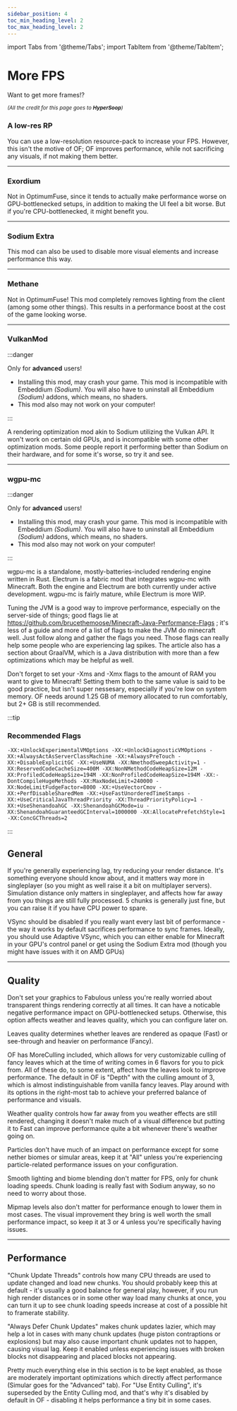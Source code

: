 ```yaml
---
sidebar_position: 4
toc_min_heading_level: 2
toc_max_heading_level: 2
---
```


import Tabs from '@theme/Tabs';
import TabItem from '@theme/TabItem';

# More FPS

Want to get more frames!?

_<small>(All the credit for this page goes to **HyperSoop**)</small>_

<Tabs>
<TabItem value="unethical" label="Unethical Choices!?" default>

### A low-res RP
You can use a low-resolution resource-pack to increase your FPS. However, this isn't the motive of OF; OF improves performance, while not sacrificing any visuals, if not making them better. 

<hr />

### Exordium

Not in OptimumFuse, since it tends to actually make performance worse on GPU-bottlenecked setups, in addition to making the UI feel a bit worse. But if you're CPU-bottlenecked, it might benefit you.

<hr />

### Sodium Extra

This mod can also be used to disable more visual elements and increase performance this way.

<hr />

### Methane

Not in OptimumFuse! This mod completely removes lighting from the client (among some other things). This results in a performance boost at the cost of the game looking worse. 

<hr />

### VulkanMod

:::danger

Only for **advanced** users!
- Installing this mod, may crash your game. This mod is incompatible with Embeddium _(Sodium)_. You will also have to uninstall all Embeddium _(Sodium)_ addons, which means, no shaders.
- This mod also may not work on your computer!

:::

A rendering optimization mod akin to Sodium utilizing the Vulkan API. It won't work on certain old GPUs, and is incompatible with some other optimization mods. Some people report it performing better than Sodium on their hardware, and for some it's worse, so try it and see.

<hr />

### wgpu-mc

:::danger

Only for **advanced** users!
- Installing this mod, may crash your game. This mod is incompatible with Embeddium _(Sodium)_. You will also have to uninstall all Embeddium _(Sodium)_ addons, which means, no shaders.
- This mod also may not work on your computer!

:::

wgpu-mc is a standalone, mostly-batteries-included rendering engine written in Rust. Electrum is a fabric mod that integrates wgpu-mc with Minecraft. Both the engine and Electrum are both currently under active development. wgpu-mc is fairly mature, while Electrum is more WIP.

</TabItem>

<TabItem value="jvm" label="JVM optimization" default>

Tuning the JVM is a good way to improve performance, especially on the server-side of things; good flags lie at https://github.com/brucethemoose/Minecraft-Java-Performance-Flags ; it's less of a guide and more of a list of flags to make the JVM do minecraft well. Just follow along and gather the flags you need. Those flags can really help some people who are experiencing lag spikes. The article also has a section about GraalVM, which is a Java distribution with more than a few optimizations which may be helpful as well.

Don't forget to set your -Xms and -Xmx flags to the amount of RAM you want to give to Minecraft! Setting them both to the same value is said to be good practice, but isn't super nessesary, especially if you're low on system memory. OF needs around 1.25 GB of memory allocated to run comfortably, but 2+ GB is still recommended.

:::tip
### Recommended Flags
```
-XX:+UnlockExperimentalVMOptions -XX:+UnlockDiagnosticVMOptions -XX:+AlwaysActAsServerClassMachine -XX:+AlwaysPreTouch -XX:+DisableExplicitGC -XX:+UseNUMA -XX:NmethodSweepActivity=1 -XX:ReservedCodeCacheSize=400M -XX:NonNMethodCodeHeapSize=12M -XX:ProfiledCodeHeapSize=194M -XX:NonProfiledCodeHeapSize=194M -XX:-DontCompileHugeMethods -XX:MaxNodeLimit=240000 -XX:NodeLimitFudgeFactor=8000 -XX:+UseVectorCmov -XX:+PerfDisableSharedMem -XX:+UseFastUnorderedTimeStamps -XX:+UseCriticalJavaThreadPriority -XX:ThreadPriorityPolicy=1 -XX:+UseShenandoahGC -XX:ShenandoahGCMode=iu -XX:ShenandoahGuaranteedGCInterval=1000000 -XX:AllocatePrefetchStyle=1 -XX:ConcGCThreads=2
```
:::

</TabItem>

<TabItem value="options" label="Graphics Options" default>

<h2>General</h2>

If you're generally experiencing lag, try reducing your render distance. It's something everyone should know about, and it matters way more in singleplayer (so you might as well raise it a bit on multiplayer servers).
Simulation distance only matters in singleplayer, and affects how far away from you things are still fully processed. 5 chunks is generally just fine, but you can raise it if you have CPU power to spare.

VSync should be disabled if you really want every last bit of performance - the way it works by default sacrifices performance to sync frames. Ideally, you should use Adaptive VSync, which you can either enable for Minecraft in your GPU's control panel or get using the Sodium Extra mod (though you might have issues with it on AMD GPUs)

<hr />

<h2>Quality</h2>

Don't set your graphics to Fabulous unless you're really worried about transparent things rendering correctly at all times. It can have a noticable negative performance impact on GPU-bottlenecked setups. Otherwise, this option affects weather and leaves quality, which you can configure later on.

Leaves quality determines whether leaves are rendered as opaque (Fast) or see-through and heavier on performance (Fancy).

OF has MoreCulling included, which allows for very customizable culling of fancy leaves which at the time of writing comes in 6 flavors for you to pick from. All of these do, to some extent, affect how the leaves look to improve performance. The default in OF is "Depth" with the culling amount of 3, which is almost indistinguishable from vanilla fancy leaves. Play around with its options in the right-most tab to achieve your preferred balance of performance and visuals.

Weather quality controls how far away from you weather effects are still rendered, changing it doesn't make much of a visual difference but putting it to Fast can improve performance quite a bit whenever there's weather going on.

Particles don't have much of an impact on performance except for some nether biomes or simular areas, keep it at "All" unless you're experiencing particle-related performance issues on your configuration.

Smooth lighting and biome blending don't matter for FPS, only for chunk loading speeds. Chunk loading is really fast with Sodium anyway, so no need to worry about those.

Mipmap levels also don't matter for performance enough to lower them in most cases. The visual improvement they bring is well worth the small performance impact, so keep it at 3 or 4 unless you're specifically having issues.

<hr />

<h2>Performance</h2>

"Chunk Update Threads" controls how many CPU threads are used to update changed and load new chunks. You should probably keep this at default - it's usually a good balance for general play, however, if you run high render distances or in some other way load many chunks at once, you can turn it up to see chunk loading speeds increase at cost of a possible hit to framerate stability.

"Always Defer Chunk Updates" makes chunk updates lazier, which may help a lot in cases with many chunk updates (huge piston contraptions or explosions) but may also cause important chunk updates not to happen, causing visual lag. Keep it enabled unless experiencing issues with broken blocks not disappearing and placed blocks not appearing.

Pretty much everything else in this section is to be kept enabled, as those are moderately important optimizations which directly affect performance (Simular goes for the "Advanced" tab).
For "Use Entity Culling", it's superseded by the Entity Culling mod, and that's why it's disabled by default in OF - disabling it helps performance a tiny bit in some cases.

</TabItem>
</Tabs>
